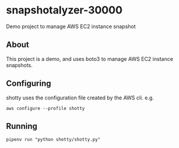 # snapshotalyzer-30000

Demo project to manage AWS EC2 instance snapshot

## About

This project is a demo, and uses boto3 to manage AWS EC2 instance snapshots.

## Configuring

shotty uses the configuration file created by the AWS cli. e.g.

`aws configure --profile shotty`

## Running

`pipenv run "python shotty/shotty.py"`

